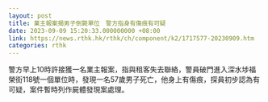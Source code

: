 ```yaml
---
layout: post
title: 業主報案揭男子倒斃單位　警方指身有傷痕有可疑
date: 2023-09-09 15:20:33.000000000 +08:00
link: https://news.rthk.hk/rthk/ch/component/k2/1717577-20230909.htm
categories: rthk
---
```


警方早上10時許接獲一名業主報案，指與租客失去聯絡，警員破門進入深水埗福榮街118號一個單位時，發現一名57歲男子死亡，他身上有傷痕，探員初步認為有可疑，案件暫時列作屍體發現案處理。

